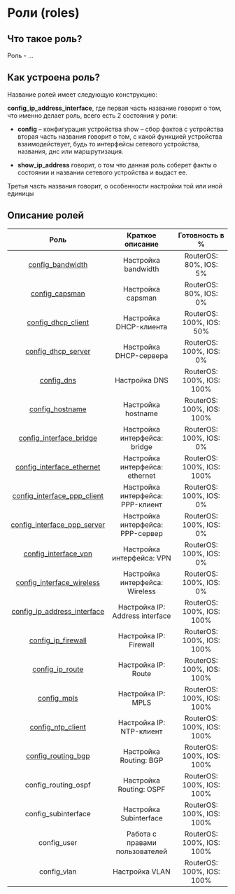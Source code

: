 # Роли (roles)

## Что такое роль?

Роль - ...

## Как устроена роль?

Название ролей имеет следующую конструкцию:

**config_ip_address_interface**, где первая часть название говорит о том, что именно делает роль, всего есть 2 состояния у
роли:

* **config** – конфигурация устройства show – сбор фактов с устройства вторая часть названия говорит о том, с какой функцией
устройства взаимодействует, будь то интерфейсы сетевого устройства, названия, днс или маршрутизация. 

* **show_ip_address** говорит, о том что данная роль соберет факты о состоянии и названии сетевого устройства и выдаст ее.

Третья часть названия говорит, о особенности настройки той или иной единицы

## Описание ролей

|             Роль            |         Краткое описание         | Готовность в % |
|:---------------------------:|:--------------------------------:|:----------------:|
|[config_bandwidth](bandwidth)|Настройка bandwidth|RouterOS: 80%, IOS: 5%|
|[config_capsman](capsman)|Настройка capsman|RouterOS: 80%, IOS: 0%|
|[config_dhcp_client](dhcp_client)|Настройка DHCP-клиента|RouterOS: 100%, IOS: 50%|
|[config_dhcp_server](dhcp_server)|Настройка DHCP-сервера|RouterOS: 100%, IOS: 0%|
|[config_dns](dns)|Настройка DNS|RouterOS: 100%, IOS: 100%|
|[config_hostname](hostname)|Настройка hostname|RouterOS: 100%, IOS: 100%|
|[config_interface_bridge](interface_bridge)|Настройка интерфейса: bridge|RouterOS: 100%, IOS: 0%|
|[config_interface_ethernet](interface_ether)|Настройка интерфейса: ethernet|RouterOS: 100%, IOS: 100%|
|[config_interface_ppp_client](interface_pppclient)|Настройка интерфейса: PPP-клиент |RouterOS: 100%, IOS: 0%|
|[config_interface_ppp_server](interface_pppserver)|Настройка интерфейса: PPP-сервер |RouterOS: 100%, IOS: 0%|
|[config_interface_vpn](interface_vpn)|Настройка интерфейса: VPN|RouterOS: 100%, IOS: 0%|
|[config_interface_wireless](interface_wireless)|Настройка интерфейса: Wireless|RouterOS: 100%, IOS: 0%|
|[config_ip_address_interface](ip_address_interface)|Настройка IP: Address interface  |RouterOS: 100%, IOS: 100%|
|[config_ip_firewall](ip_firewall)|Настройка IP: Firewall|RouterOS: 100%, IOS: 100%|
|[config_ip_route](ip_route)|Настройка IP: Route|RouterOS: 100%, IOS: 100%|
|[config_mpls](mpls)|Настройка IP: MPLS|RouterOS: 100%, IOS: 100%|
|[config_ntp_client](ntp_client)|Настройка IP: NTP-клиент|RouterOS: 100%, IOS: 100%|
|[config_routing_bgp](routing_bgp)|Настройка Routing: BGP|RouterOS: 100%, IOS: 100%|
|config_routing_ospf|Настройка Routing: OSPF|RouterOS: 100%, IOS: 100%|
|config_subinterface|Настройка Subinterface           |RouterOS: 100%, IOS: 100%|
|config_user|Работа с правами пользователей   |RouterOS: 100%, IOS: 100%|
|config_vlan|Настройка VLAN                   |RouterOS: 100%, IOS: 100%|
